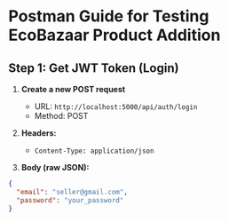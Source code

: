 # Postman Guide for Testing EcoBazaar Product Addition

## Step 1: Get JWT Token (Login)

1. **Create a new POST request**
   - URL: `http://localhost:5000/api/auth/login`
   - Method: POST

2. **Headers:**
   - `Content-Type: application/json`

3. **Body (raw JSON):**
```json
{
  "email": "seller@gmail.com",
  "password": "your_password"
}
```

